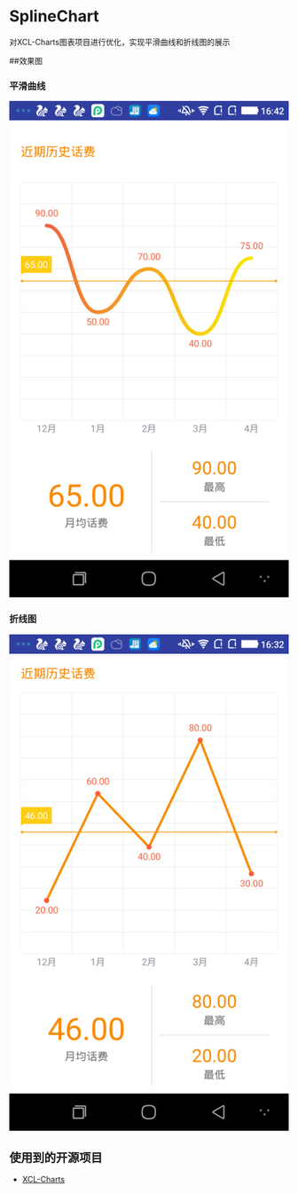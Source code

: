 # SplineChart
对XCL-Charts图表项目进行优化，实现平滑曲线和折线图的展示

##效果图
### 平滑曲线
![](https://github.com/huangssh/SplineChart/blob/master/device-2016-05-27-164141.png?raw=true)

### 折线图
![](https://github.com/huangssh/SplineChart/blob/master/device-2016-05-27-163134.png?raw=true)

## 使用到的开源项目
- [XCL-Charts](https://github.com/xcltapestry/XCL-Charts)